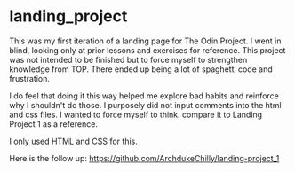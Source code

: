 # landing_project

This was my first iteration of a landing page for The Odin Project.
I went in blind, looking only at prior lessons and exercises for reference.
This project was not intended to be finished but to force myself to strengthen knowledge from TOP.
There ended up being a lot of spaghetti code and frustration.

I do feel that doing it this way helped me explore bad habits and reinforce why I shouldn't do those.
I purposely did not input comments into the html and css files. I wanted to force myself to think.
compare it to Landing Project 1 as a reference.


I only used HTML and CSS for this.

Here is the follow up: https://github.com/ArchdukeChilly/landing-project_1



